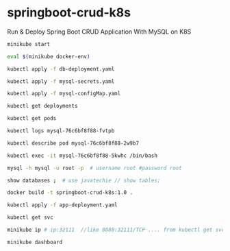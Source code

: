 # springboot-crud-k8s
Run &amp; Deploy Spring Boot CRUD Application With MySQL on K8S

```bash
minikube start
```

```bash
eval $(minikube docker-env)
```
```bash
kubectl apply -f db-deployment.yaml
```
```bash
kubectl apply -f mysql-secrets.yaml
```
```bash
kubectl apply -f mysql-configMap.yaml
```
```bash
kubectl get deployments
```
```bash
kubectl get pods
```
```bash
kubectl logs mysql-76c6bf8f88-fvtpb
```
```bash
kubectl describe pod mysql-76c6bf8f88-2w9b7
```
```bash
kubectl exec -it mysql-76c6bf8f88-5kwhc /bin/bash
```
```bash
mysql -h mysql -u root -p  # username root #password root
```
```bash
show databases ;  # use javatechie // show tables;
```
```bash
docker build -t springboot-crud-k8s:1.0 .
```
```bash
kubectl apply -f app-deployment.yaml
```
```bash
kubectl get svc
```
```bash
minikube ip # ip:32111  //like 8080:32111/TCP .... from kubectl get svc
```
```bash
minikube dashboard 
```
